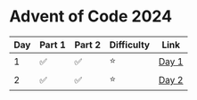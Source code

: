 # Advent of Code 2024
| **Day** | **Part 1** | **Part 2** | **Difficulty** | **Link**                                                                                                          |
|---------|------------|------------|----------------|-------------------------------------------------------------------------------------------------------------------|
| 1       | ✅          | ✅          | ⭐           | [Day 1](https://github.com/benjamin-lawson/AdventOfCode2024/blob/master/AdventOfCode2024/Day1/Solution.cs) |
| 2       | ✅          | ✅          | ⭐           | [Day 2](https://github.com/benjamin-lawson/AdventOfCode2024/blob/master/AdventOfCode2024/Day2/Solution.cs) |
